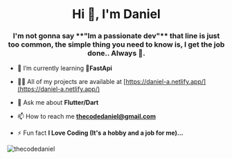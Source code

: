 

<!---
TheCodeDaniel/TheCodeDaniel is a ✨ special ✨ repository because its `README.md` (this file) appears on your GitHub profile.
You can click the Preview link to take a look at your changes.
--->

<h1 align="center">Hi 👋, I'm Daniel</h1>
<h3 align="center">I'm not gonna say **"Im a passionate dev"** that line is just too common, the simple thing you need to know is, I get the job done.. Always 🙂.</h3>


- 🌱 I’m currently learning **🐍FastApi**

- 👨‍💻 All of my projects are available at [https://daniel-a.netlify.app/](https://daniel-a.netlify.app/)

- 💬 Ask me about **Flutter/Dart**

- 📫 How to reach me **thecodedaniel@gmail.com**

- ⚡ Fun fact **I Love Coding (It's a hobby and a job for me)...**

<p><img align="left" src="https://github-readme-stats.vercel.app/api/top-langs?username=thecodedaniel&show_icons=true&locale=en&layout=compact" alt="thecodedaniel" /></p>



